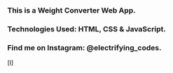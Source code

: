 ### This is a Weight Converter Web App.

### Technologies Used: HTML, CSS & JavaScript.

### Find me on Instagram: @electrifying_codes.

[I]